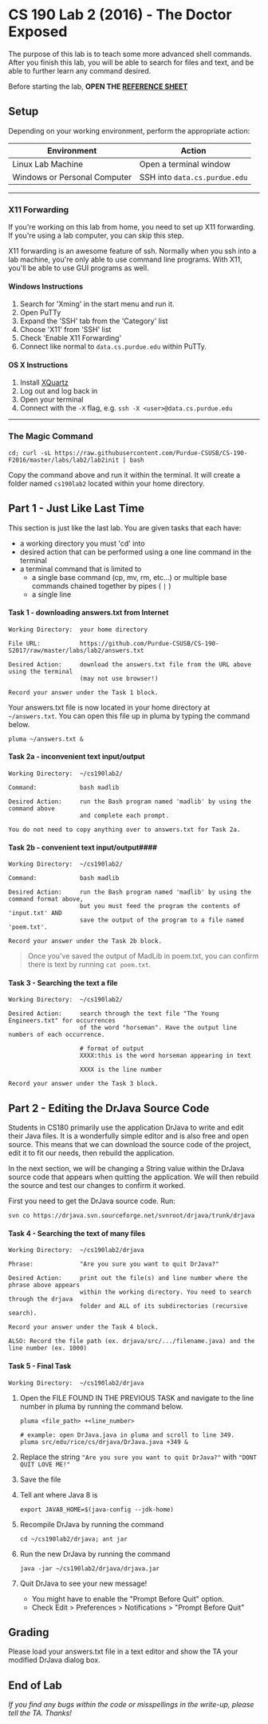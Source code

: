 # CS 190 Lab 2 (2016) - The Doctor Exposed #

The purpose of this lab is to teach some more advanced shell commands. After you finish this lab, you will be able to search for files and text, and be able to further learn any command desired.

Before starting the lab, **OPEN THE [REFERENCE SHEET](https://github.com/Purdue-CSUSB/CS-190-S2017/blob/master/labs/lab2/lecture02-more-terminal.md)**

## Setup ##

Depending on your working environment, perform the appropriate action:

| Environment   | Action        |
| ------------- | ------------- |
| Linux Lab Machine            | Open a terminal window        |
| Windows or Personal Computer | SSH into `data.cs.purdue.edu`  |

----

### X11 Forwarding ###
If you're working on this lab from home, you need to set up X11 forwarding. If you're using a lab computer, you can skip this step. 

X11 forwarding is an awesome feature of ssh. Normally when you ssh into a lab machine, you're only able to use command line programs. With X11, you'll be able to use GUI programs as well. 

#### Windows Instructions ####

1. Search for 'Xming' in the start menu and run it.
2. Open PuTTy
3. Expand the 'SSH' tab from the 'Category' list
4. Choose 'X11' from 'SSH' list
5. Check 'Enable X11 Forwarding'
6. Connect like normal to `data.cs.purdue.edu` within PuTTy.

#### OS X Instructions ####

1. Install [XQuartz](http://xquartz.macosforge.org/landing/)
2. Log out and log back in
3. Open your terminal
4. Connect with the `-X` flag, e.g. `ssh -X <user>@data.cs.purdue.edu`

----

### The Magic Command ###
    cd; curl -sL https://raw.githubusercontent.com/Purdue-CSUSB/CS-190-F2016/master/labs/lab2/lab2init | bash

Copy the command above and run it within the terminal. It will create a folder named `cs190lab2` located within your home directory.


## Part 1 - Just Like Last Time ##

This section is just like the last lab. You are given tasks that each have:

- a working directory you must 'cd' into
- desired action that can be performed using a one line command in the terminal
- a terminal command that is limited to
    - a single base command (cp, mv, rm, etc...) or multiple base commands chained together by pipes ( `|` )
    - a single line

#### Task 1 - downloading answers.txt from Internet ####

    Working Directory:  your home directory

    File URL:           https://github.com/Purdue-CSUSB/CS-190-S2017/raw/master/labs/lab2/answers.txt

    Desired Action:     download the answers.txt file from the URL above using the terminal
                        (may not use browser!)

    Record your answer under the Task 1 block.

Your answers.txt file is now located in your home directory at `~/answers.txt`. You can open this file up in pluma by typing the command below.

    pluma ~/answers.txt &

#### Task 2a - inconvenient text input/output ####

    Working Directory:  ~/cs190lab2/

    Command:            bash madlib

    Desired Action:     run the Bash program named 'madlib' by using the command above
                        and complete each prompt.

    You do not need to copy anything over to answers.txt for Task 2a.

#### Task 2b - convenient text input/output####

    Working Directory:  ~/cs190lab2/

    Command:            bash madlib

    Desired Action:     run the Bash program named 'madlib' by using the command format above,
                        but you must feed the program the contents of 'input.txt' AND
                        save the output of the program to a file named 'poem.txt'.

    Record your answer under the Task 2b block.

> Once you've saved the output of MadLib in poem.txt, you can confirm there is text by
> running `cat poem.txt`.

#### Task 3 - Searching the text a file ####

    Working Directory:  ~/cs190lab2/

    Desired Action:     search through the text file "The Young Engineers.txt" for occurrences
                        of the word "horseman". Have the output line numbers of each occurrence.

                        # format of output
                        XXXX:this is the word horseman appearing in text

                        XXXX is the line number

    Record your answer under the Task 3 block.


## Part 2 - Editing the DrJava Source Code ##

Students in CS180 primarily use the application DrJava to write and edit their Java files. It is a wonderfully simple editor and is also free and open source. This means that we can download the source code of the project, edit it to fit our needs, then rebuild the application.

In the next section, we will be changing a String value within the DrJava source code that appears when quitting the application. We will then rebuild the source and test our changes to confirm it worked.


First you need to get the DrJava source code. Run:

    svn co https://drjava.svn.sourceforge.net/svnroot/drjava/trunk/drjava


#### Task 4 - Searching the text of many files ####

    Working Directory:  ~/cs190lab2/drjava

    Phrase:             "Are you sure you want to quit DrJava?"

    Desired Action:     print out the file(s) and line number where the phrase above appears
                        within the working directory. You need to search through the drjava
                        folder and ALL of its subdirectories (recursive search).

    Record your answer under the Task 4 block.

    ALSO: Record the file path (ex. drjava/src/.../filename.java) and the line number (ex. 1000)

#### Task 5 - Final Task ####

    Working Directory:  ~/cs190lab2/drjava

1. Open the FILE FOUND IN THE PREVIOUS TASK and navigate to the line number in pluma by running the command below.
    ```
    pluma <file_path> +<line_number>

    # example: open DrJava.java in pluma and scroll to line 349.
    pluma src/edu/rice/cs/drjava/DrJava.java +349 &
    ```

2. Replace the string `"Are you sure you want to quit DrJava?"` with `"DONT QUIT LOVE ME!"`
3. Save the file
4. Tell ant where Java 8 is

    ```
    export JAVA8_HOME=$(java-config --jdk-home)
    ```

5. Recompile DrJava by running the command

    ```
    cd ~/cs190lab2/drjava; ant jar
    ```

6. Run the new DrJava by running the command

    ```
    java -jar ~/cs190lab2/drjava/drjava.jar
    ```

7. Quit DrJava to see your new message!
    * You might have to enable the "Prompt Before Quit" option.
    * Check Edit > Preferences > Notifications > "Prompt Before Quit"


## Grading ##

Please load your answers.txt file in a text editor and show the TA your modified DrJava dialog box.


## End of Lab ##


*If you find any bugs within the code or misspellings in the write-up, please tell the TA. Thanks!*
